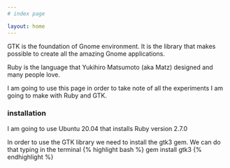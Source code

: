 ```yaml
---
# index page

layout: home
---
```


GTK is the foundation of Gnome environment.
It is the library that makes possible to create all the amazing Gnome applications.

Ruby is the language that Yukihiro Matsumoto (aka Matz) designed and many people love.

I am going to use this page in order to take note of all the experiments I am going to make
with Ruby and GTK.

### installation

I am going to use Ubuntu 20.04 that installs Ruby version 2.7.0

In order to use the GTK library we need to install the gtk3 gem. We can do that typing in the terminal
{% highlight bash %}
gem install gtk3
{% endhighlight %}
